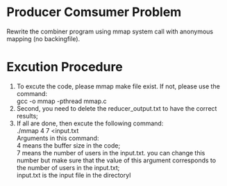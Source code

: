 # Producer Comsumer Problem
Rewrite the combiner program using mmap system call with anonymous mapping (no backingfile).

# Excution Procedure
1.  To excute the code, please mmap make file exist. If not, please use the command:  
    gcc -o mmap -pthread mmap.c   
2.  Second, you need to delete the reducer_output.txt to have the correct results;  
3.  If all are done, then excute the following command:  
    ./mmap 4 7 <input.txt  
    Arguments in this command:  
    4 means the buffer size in the code;  
    7 means the number of users in the input.txt. you can change this number but make sure that the value of this argument corresponds to       the number of users in the  input.txt;  
    input.txt is the input file in the directoryl  
